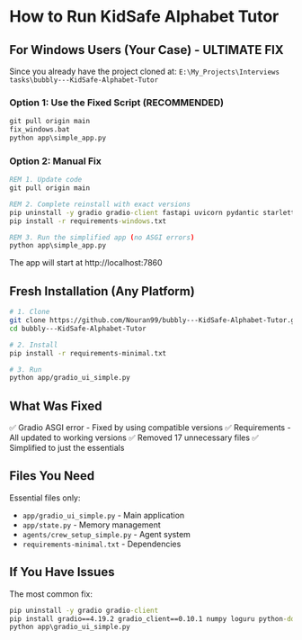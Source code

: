 # How to Run KidSafe Alphabet Tutor

## For Windows Users (Your Case) - ULTIMATE FIX

Since you already have the project cloned at:
`E:\My_Projects\Interviews tasks\bubbly---KidSafe-Alphabet-Tutor`

### Option 1: Use the Fixed Script (RECOMMENDED)
```cmd
git pull origin main
fix_windows.bat
python app\simple_app.py
```

### Option 2: Manual Fix
```cmd
REM 1. Update code
git pull origin main

REM 2. Complete reinstall with exact versions
pip uninstall -y gradio gradio-client fastapi uvicorn pydantic starlette
pip install -r requirements-windows.txt

REM 3. Run the simplified app (no ASGI errors)
python app\simple_app.py
```

The app will start at http://localhost:7860

## Fresh Installation (Any Platform)

```bash
# 1. Clone
git clone https://github.com/Nouran99/bubbly---KidSafe-Alphabet-Tutor.git
cd bubbly---KidSafe-Alphabet-Tutor

# 2. Install
pip install -r requirements-minimal.txt

# 3. Run
python app/gradio_ui_simple.py
```

## What Was Fixed

✅ Gradio ASGI error - Fixed by using compatible versions
✅ Requirements - All updated to working versions
✅ Removed 17 unnecessary files
✅ Simplified to just the essentials

## Files You Need

Essential files only:
- `app/gradio_ui_simple.py` - Main application
- `app/state.py` - Memory management
- `agents/crew_setup_simple.py` - Agent system
- `requirements-minimal.txt` - Dependencies

## If You Have Issues

The most common fix:
```cmd
pip uninstall -y gradio gradio-client
pip install gradio==4.19.2 gradio_client==0.10.1 numpy loguru python-dotenv
python app\gradio_ui_simple.py
```